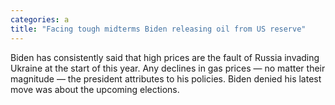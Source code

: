 ```yaml
---
categories: a
title: "Facing tough midterms Biden releasing oil from US reserve"
---
```

Biden has consistently said that high prices are the fault of Russia invading Ukraine at the start of this year. Any declines in gas prices — no matter their magnitude — the president attributes to his policies. Biden denied his latest move was about the upcoming elections.